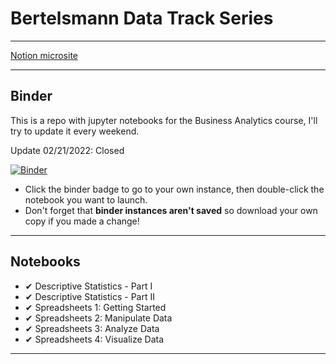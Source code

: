 # Bertelsmann Data Track Series

---
[Notion microsite](https://jeweled-sociology-9d9.notion.site/Bertelsmann-Data-Track-8464afff5a4c427390f5b151b43a7eac)

---
## Binder

This is a repo with jupyter notebooks for the Business Analytics course, I'll try to update it every weekend.

Update 02/21/2022: Closed

[![Binder](https://mybinder.org/badge_logo.svg)](https://mybinder.org/v2/gh/puentejose/bertelsmann-data-track.git/HEAD)

* Click the binder badge to go to your own instance, then double-click the notebook you want to launch.
* Don't forget that **binder instances aren't saved** so download your own copy if you made a change!

---
## Notebooks

* ✔ Descriptive Statistics - Part I
* ✔ Descriptive Statistics - Part II
* ✔ Spreadsheets 1: Getting Started
* ✔ Spreadsheets 2: Manipulate Data
* ✔ Spreadsheets 3: Analyze Data
* ✔ Spreadsheets 4: Visualize Data

---